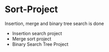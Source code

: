 # Sort-Project
Insertion, merge and binary tree search is done 

* Insertion search project
* Merge sort project
* Binary Search Tree Project
